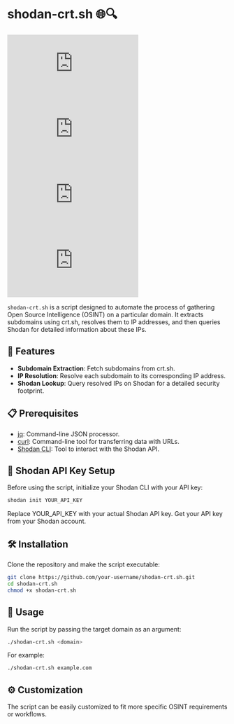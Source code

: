 # shodan-crt.sh 🌐🔍

![GitHub](https://img.shields.io/github/license/00xNetrunner/shodan-crt.sh)
![GitHub last commit](https://img.shields.io/github/last-commit/00xNetrunner/shodan-crt.sh)
![GitHub issues](https://img.shields.io/github/issues/00xNetrunner/shodan-crt.sh)
![GitHub stars](https://img.shields.io/github/stars/00xNetrunner/shodan-crt.sh?style=social)

`shodan-crt.sh` is a script designed to automate the process of gathering Open Source Intelligence (OSINT) on a particular domain. It extracts subdomains using crt.sh, resolves them to IP addresses, and then queries Shodan for detailed information about these IPs.

## 🚀 Features
- **Subdomain Extraction**: Fetch subdomains from crt.sh.
- **IP Resolution**: Resolve each subdomain to its corresponding IP address.
- **Shodan Lookup**: Query resolved IPs on Shodan for a detailed security footprint.

## 📋 Prerequisites
- [jq](https://stedolan.github.io/jq/): Command-line JSON processor.
- [curl](https://curl.se/): Command-line tool for transferring data with URLs.
- [Shodan CLI](https://cli.shodan.io/): Tool to interact with the Shodan API.

## 🔑 Shodan API Key Setup
Before using the script, initialize your Shodan CLI with your API key:

```bash
shodan init YOUR_API_KEY
```

Replace YOUR_API_KEY with your actual Shodan API key. Get your API key from your Shodan account.

## 🛠️ Installation
Clone the repository and make the script executable:

```bash
git clone https://github.com/your-username/shodan-crt.sh.git
cd shodan-crt.sh
chmod +x shodan-crt.sh
```

## 📝 Usage
Run the script by passing the target domain as an argument:
```bash
./shodan-crt.sh <domain>
```
For example:

```bash
./shodan-crt.sh example.com
```

## ⚙️ Customization
The script can be easily customized to fit more specific OSINT requirements or workflows.

